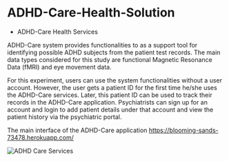 
# ADHD-Care-Health-Solution

 - ADHD-Care Health Services

ADHD-Care system provides functionalities to as a support tool for identifying possible ADHD subjects from the patient test records. The main data types considered for this study are functional Magnetic Resonance Data (fMRI) and eye movement data. 

For this experiment, users can use the system functionalities without a user account. However, the user gets a patient ID for the first time he/she uses the ADHD-Care services. Later, this patient ID can be used to track their records in the ADHD-Care application. 
Psychiatrists can sign up for an account and login to add patient details under that account and view the patient history via the psychiatric portal.

The main interface of the ADHD-Care application https://blooming-sands-73478.herokuapp.com/

![ADHD Care Services](https://docs.google.com/drawings/d/e/2PACX-1vTm5U_cJ4h9JYjgphubVVY-Nb1Gjh9N0ZVsx-5a6ddRoGKjsSwRPVx0SRHIrOZgKznL8a5RP63MkPjU/pub?w=959&h=431)
